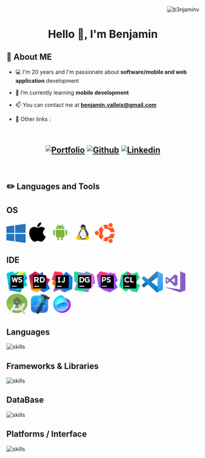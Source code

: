 <p align="right"> <img src="https://komarev.com/ghpvc/?username=b3njaminv&label=Profile%20views&color=0e75b6&style=flat" alt="b3njaminv" /> </p>
<h1 align="center">Hello 👋, I'm Benjamin</h1>

## 📍 About ME

- 💻 I'm 20 years and I'm passionate about **software/mobile and web application** development

- 🌱 I’m currently learning **mobile development**

- 📫 You can contact me at **benjamin.valleix@gmail.com**

- 🔗 Other links :
</br>

<h2 align="center">

[![Portfolio](https://img.shields.io/badge/-Portfolio-red?style=flat&logo=appveyor&logoColor=white)](https://cutt.ly/portfoliobenjamin)
[![Github](https://img.shields.io/badge/-Github-000?style=flat&logo=Github)](https://github.com/B3njaminV)
[![Linkedin](https://img.shields.io/badge/-LinkedIn-blue?style=flat&logo=Linkedin)](https://linkedin.com/in/benjamin-valleix)

</h2>

<br>

## ✏️ Languages and Tools
## OS

<div>
    <img src="./icon/os/windows.png" width="50px" height="50px">
	<img src="./icon/os/apple.png" width="55px" height="55px">
	<img src="./icon/os/android.png" width="55px" height="55px">
	<img src="./icon/os/linux.png" width="55px" height="55px">
	<img src="./icon/os/ubuntu.png" width="52px" height="52px">
</div>

## IDE

<div>
    <img src="./icon/ide/webstorm.png" width="55px" height="55px">
	<img src="./icon/ide/rider.png" width="55px" height="55px">
    <img src="./icon/ide/idea.png" width="55px" height="55px">
    <img src="./icon/ide/datagrip.png" width="55px" height="55px">
    <img src="./icon/ide/phpstorm.png" width="55px" height="55px">
    <img src="./icon/ide/clion.png" width="55px" height="55px">
    <img src="./icon/ide/vscode.png" width="55px" height="55px">
    <img src="./icon/ide/vs.png" width="55px" height="55px">
    <img src="./icon/ide/astudio.png" width="55px" height="55px">
	<img src="./icon/ide/xcode.png" width="55px" height="55px">
    <img src="./icon/ide/fleet.png" width="55px" height="55px">
</div>

## Languages

![skills](https://skillicons.dev/icons?i=html,css,js,php,kotlin,swift,c,cs,cpp,java,ruby,arduino&theme=dark)

## Frameworks & Libraries

![skills](https://skillicons.dev/icons?i=dotnet,bootstrap,react&theme=dark)


## DataBase

![skills](https://skillicons.dev/icons?i=mongodb,sqlite&theme=dark)

## Platforms / Interface

![skills](https://skillicons.dev/icons?i=github,git,gitlab,heroku,nodejs&theme=dark)
